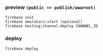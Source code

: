 ### preview `(public => publish/wwwroot)`
```shell
firebase init 
firebase emulators:start (optional)
firebase hosting:channel:deploy CHANNEL_ID
```
### deploy
```shell
firebase deploy
```
